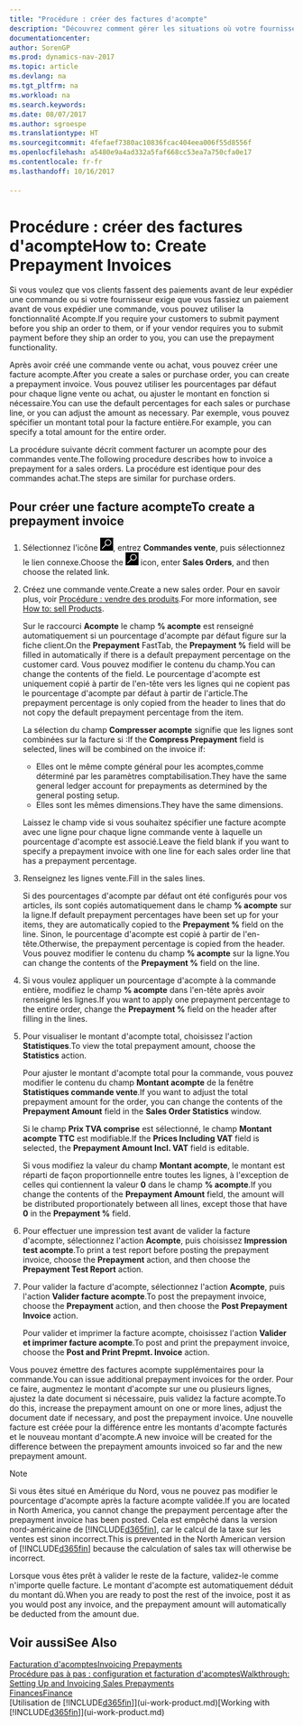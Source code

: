 ```yaml
---
title: "Procédure : créer des factures d'acompte"
description: "Découvrez comment gérer les situations où votre fournisseur ou vous-même exigez un acompte."
documentationcenter: 
author: SorenGP
ms.prod: dynamics-nav-2017
ms.topic: article
ms.devlang: na
ms.tgt_pltfrm: na
ms.workload: na
ms.search.keywords: 
ms.date: 08/07/2017
ms.author: sgroespe
ms.translationtype: HT
ms.sourcegitcommit: 4fefaef7380ac10836fcac404eea006f55d8556f
ms.openlocfilehash: a5480e9a4ad332a5faf668cc53ea7a750cfa0e17
ms.contentlocale: fr-fr
ms.lasthandoff: 10/16/2017

---
```

# <a name="how-to-create-prepayment-invoices"></a><span data-ttu-id="8f86d-103">Procédure : créer des factures d'acompte</span><span class="sxs-lookup"><span data-stu-id="8f86d-103">How to: Create Prepayment Invoices</span></span>
<span data-ttu-id="8f86d-104">Si vous voulez que vos clients fassent des paiements avant de leur expédier une commande ou si votre fournisseur exige que vous fassiez un paiement avant de vous expédier une commande, vous pouvez utiliser la fonctionnalité Acompte.</span><span class="sxs-lookup"><span data-stu-id="8f86d-104">If you require your customers to submit payment before you ship an order to them, or if your vendor requires you to submit payment before they ship an order to you, you can use the prepayment functionality.</span></span>  

<span data-ttu-id="8f86d-105">Après avoir créé une commande vente ou achat, vous pouvez créer une facture acompte.</span><span class="sxs-lookup"><span data-stu-id="8f86d-105">After you create a sales or purchase order, you can create a prepayment invoice.</span></span> <span data-ttu-id="8f86d-106">Vous pouvez utiliser les pourcentages par défaut pour chaque ligne vente ou achat, ou ajuster le montant en fonction si nécessaire.</span><span class="sxs-lookup"><span data-stu-id="8f86d-106">You can use the default percentages for each sales or purchase line, or you can adjust the amount as necessary.</span></span> <span data-ttu-id="8f86d-107">Par exemple, vous pouvez spécifier un montant total pour la facture entière.</span><span class="sxs-lookup"><span data-stu-id="8f86d-107">For example, you can specify a total amount for the entire order.</span></span>  

<span data-ttu-id="8f86d-108">La procédure suivante décrit comment facturer un acompte pour des commandes vente.</span><span class="sxs-lookup"><span data-stu-id="8f86d-108">The following procedure describes how to invoice a prepayment for a sales orders.</span></span> <span data-ttu-id="8f86d-109">La procédure est identique pour des commandes achat.</span><span class="sxs-lookup"><span data-stu-id="8f86d-109">The steps are similar for purchase orders.</span></span>  

## <a name="to-create-a-prepayment-invoice"></a><span data-ttu-id="8f86d-110">Pour créer une facture acompte</span><span class="sxs-lookup"><span data-stu-id="8f86d-110">To create a prepayment invoice</span></span>  
1. <span data-ttu-id="8f86d-111">Sélectionnez l'icône ![Page ou état pour la recherche](media/ui-search/search_small.png "Page ou état pour la recherche"), entrez **Commandes vente**, puis sélectionnez le lien connexe.</span><span class="sxs-lookup"><span data-stu-id="8f86d-111">Choose the ![Search for Page or Report](media/ui-search/search_small.png "Search for Page or Report icon") icon, enter **Sales Orders**, and then choose the related link.</span></span>  
2. <span data-ttu-id="8f86d-112">Créez une commande vente.</span><span class="sxs-lookup"><span data-stu-id="8f86d-112">Create a new sales order.</span></span> <span data-ttu-id="8f86d-113">Pour en savoir plus, voir [Procédure : vendre des produits](sales-how-sell-products.md).</span><span class="sxs-lookup"><span data-stu-id="8f86d-113">For more information, see [How to: sell Products](sales-how-sell-products.md).</span></span>  

    <span data-ttu-id="8f86d-114">Sur le raccourci **Acompte** le champ **% acompte** est renseigné automatiquement si un pourcentage d'acompte par défaut figure sur la fiche client.</span><span class="sxs-lookup"><span data-stu-id="8f86d-114">On the **Prepayment** FastTab, the **Prepayment %** field will be filled in automatically if there is a default prepayment percentage on the customer card.</span></span> <span data-ttu-id="8f86d-115">Vous pouvez modifier le contenu du champ.</span><span class="sxs-lookup"><span data-stu-id="8f86d-115">You can change the contents of the field.</span></span> <span data-ttu-id="8f86d-116">Le pourcentage d'acompte est uniquement copié à partir de l'en-tête vers les lignes qui ne copient pas le pourcentage d'acompte par défaut à partir de l'article.</span><span class="sxs-lookup"><span data-stu-id="8f86d-116">The prepayment percentage is only copied from the header to lines that do not copy the default prepayment percentage from the item.</span></span>  

    <span data-ttu-id="8f86d-117">La sélection du champ **Compresser acompte** signifie que les lignes sont combinées sur la facture si :</span><span class="sxs-lookup"><span data-stu-id="8f86d-117">If the **Compress Prepayment** field is selected, lines will be combined on the invoice if:</span></span>  
    - <span data-ttu-id="8f86d-118">Elles ont le même compte général pour les acomptes,comme déterminé par les paramètres comptabilisation.</span><span class="sxs-lookup"><span data-stu-id="8f86d-118">They have the same general ledger account for prepayments as determined by the general posting setup.</span></span>  
    - <span data-ttu-id="8f86d-119">Elles sont les mêmes dimensions.</span><span class="sxs-lookup"><span data-stu-id="8f86d-119">They have the same dimensions.</span></span>  

    <span data-ttu-id="8f86d-120">Laissez le champ vide si vous souhaitez spécifier une facture acompte avec une ligne pour chaque ligne commande vente à laquelle un pourcentage d'acompte est associé.</span><span class="sxs-lookup"><span data-stu-id="8f86d-120">Leave the field blank if you want to specify a prepayment invoice with one line for each sales order line that has a prepayment percentage.</span></span>  

3. <span data-ttu-id="8f86d-121">Renseignez les lignes vente.</span><span class="sxs-lookup"><span data-stu-id="8f86d-121">Fill in the sales lines.</span></span>  

    <span data-ttu-id="8f86d-122">Si des pourcentages d'acompte par défaut ont été configurés pour vos articles, ils sont copiés automatiquement dans le champ **% acompte** sur la ligne.</span><span class="sxs-lookup"><span data-stu-id="8f86d-122">If default prepayment percentages have been set up for your items, they are automatically copied to the **Prepayment %** field on the line.</span></span> <span data-ttu-id="8f86d-123">Sinon, le pourcentage d'acompte est copié à partir de l'en-tête.</span><span class="sxs-lookup"><span data-stu-id="8f86d-123">Otherwise, the prepayment percentage is copied from the header.</span></span> <span data-ttu-id="8f86d-124">Vous pouvez modifier le contenu du champ **% acompte** sur la ligne.</span><span class="sxs-lookup"><span data-stu-id="8f86d-124">You can change the contents of the **Prepayment %** field on the line.</span></span>  
4. <span data-ttu-id="8f86d-125">Si vous voulez appliquer un pourcentage d'acompte à la commande entière, modifiez le champ **% acompte** dans l'en\-tête après avoir renseigné les lignes.</span><span class="sxs-lookup"><span data-stu-id="8f86d-125">If you want to apply one prepayment percentage to the entire order, change the **Prepayment %** field on the header after filling in the lines.</span></span>  
5. <span data-ttu-id="8f86d-126">Pour visualiser le montant d'acompte total, choisissez l'action **Statistiques**.</span><span class="sxs-lookup"><span data-stu-id="8f86d-126">To view the total prepayment amount, choose the **Statistics** action.</span></span>

    <span data-ttu-id="8f86d-127">Pour ajuster le montant d'acompte total pour la commande, vous pouvez modifier le contenu du champ **Montant acompte** de la fenêtre **Statistiques commande vente**.</span><span class="sxs-lookup"><span data-stu-id="8f86d-127">If you want to adjust the total prepayment amount for the order, you can change the contents of the **Prepayment Amount** field in the **Sales Order Statistics** window.</span></span>  

    <span data-ttu-id="8f86d-128">Si le champ **Prix TVA comprise** est sélectionné, le champ **Montant acompte TTC** est modifiable.</span><span class="sxs-lookup"><span data-stu-id="8f86d-128">If the **Prices Including VAT** field is selected, the **Prepayment Amount Incl. VAT** field is editable.</span></span>  

    <span data-ttu-id="8f86d-129">Si vous modifiez la valeur du champ **Montant acompte**, le montant est réparti de façon proportionnelle entre toutes les lignes, à l'exception de celles qui contiennent la valeur **0** dans le champ **% acompte**.</span><span class="sxs-lookup"><span data-stu-id="8f86d-129">If you change the contents of the **Prepayment Amount** field, the amount will be distributed proportionately between all lines, except those that have **0** in the **Prepayment %** field.</span></span>  
6. <span data-ttu-id="8f86d-130">Pour effectuer une impression test avant de valider la facture d'acompte, sélectionnez l'action **Acompte**, puis choisissez **Impression test acompte**.</span><span class="sxs-lookup"><span data-stu-id="8f86d-130">To print a test report before posting the prepayment invoice, choose the **Prepayment** action, and then choose the **Prepayment Test Report** action.</span></span>  
7. <span data-ttu-id="8f86d-131">Pour valider la facture d'acompte, sélectionnez l'action **Acompte**, puis l'action **Valider facture acompte**.</span><span class="sxs-lookup"><span data-stu-id="8f86d-131">To post the prepayment invoice, choose the **Prepayment** action, and then choose the **Post Prepayment Invoice** action.</span></span>  

    <span data-ttu-id="8f86d-132">Pour valider et imprimer la facture acompte, choisissez l'action **Valider et imprimer facture acompte**.</span><span class="sxs-lookup"><span data-stu-id="8f86d-132">To post and print the prepayment invoice, choose the **Post and Print Prepmt. Invoice** action.</span></span>  

<span data-ttu-id="8f86d-133">Vous pouvez émettre des factures acompte supplémentaires pour la commande.</span><span class="sxs-lookup"><span data-stu-id="8f86d-133">You can issue additional prepayment invoices for the order.</span></span> <span data-ttu-id="8f86d-134">Pour ce faire, augmentez le montant d'acompte sur une ou plusieurs lignes, ajustez la date document si nécessaire, puis validez la facture acompte.</span><span class="sxs-lookup"><span data-stu-id="8f86d-134">To do this, increase the prepayment amount on one or more lines, adjust the document date if necessary, and post the prepayment invoice.</span></span> <span data-ttu-id="8f86d-135">Une nouvelle facture est créée pour la différence entre les montants d'acompte facturés et le nouveau montant d'acompte.</span><span class="sxs-lookup"><span data-stu-id="8f86d-135">A new invoice will be created for the difference between the prepayment amounts invoiced so far and the new prepayment amount.</span></span>  

> [!NOTE]  
>  <span data-ttu-id="8f86d-136">Si vous êtes situé en Amérique du Nord, vous ne pouvez pas modifier le pourcentage d'acompte après la facture acompte validée.</span><span class="sxs-lookup"><span data-stu-id="8f86d-136">If you are located in North America, you cannot change the prepayment percentage after the prepayment invoice has been posted.</span></span> <span data-ttu-id="8f86d-137">Cela est empêché dans la version nord\-américaine de [!INCLUDE[d365fin](includes/d365fin_md.md)], car le calcul de la taxe sur les ventes est sinon incorrect.</span><span class="sxs-lookup"><span data-stu-id="8f86d-137">This is prevented in the North American version of [!INCLUDE[d365fin](includes/d365fin_md.md)] because the calculation of sales tax will otherwise be incorrect.</span></span>  

 <span data-ttu-id="8f86d-138">Lorsque vous êtes prêt à valider le reste de la facture, validez-le comme n'importe quelle facture. Le montant d'acompte est automatiquement déduit du montant dû.</span><span class="sxs-lookup"><span data-stu-id="8f86d-138">When you are ready to post the rest of the invoice, post it as you would post any invoice, and the prepayment amount will automatically be deducted from the amount due.</span></span>  

## <a name="see-also"></a><span data-ttu-id="8f86d-139">Voir aussi</span><span class="sxs-lookup"><span data-stu-id="8f86d-139">See Also</span></span>  
[<span data-ttu-id="8f86d-140">Facturation d'acomptes</span><span class="sxs-lookup"><span data-stu-id="8f86d-140">Invoicing Prepayments</span></span>](finance-invoice-prepayments.md)  
[<span data-ttu-id="8f86d-141">Procédure pas à pas : configuration et facturation d'acomptes</span><span class="sxs-lookup"><span data-stu-id="8f86d-141">Walkthrough: Setting Up and Invoicing Sales Prepayments</span></span>](walkthrough-setting-up-and-invoicing-sales-prepayments.md)  
[<span data-ttu-id="8f86d-142">Finances</span><span class="sxs-lookup"><span data-stu-id="8f86d-142">Finance</span></span>](finance.md)  
<span data-ttu-id="8f86d-143">[Utilisation de [!INCLUDE[d365fin](includes/d365fin_md.md)]](ui-work-product.md)</span><span class="sxs-lookup"><span data-stu-id="8f86d-143">[Working with [!INCLUDE[d365fin](includes/d365fin_md.md)]](ui-work-product.md)</span></span>

